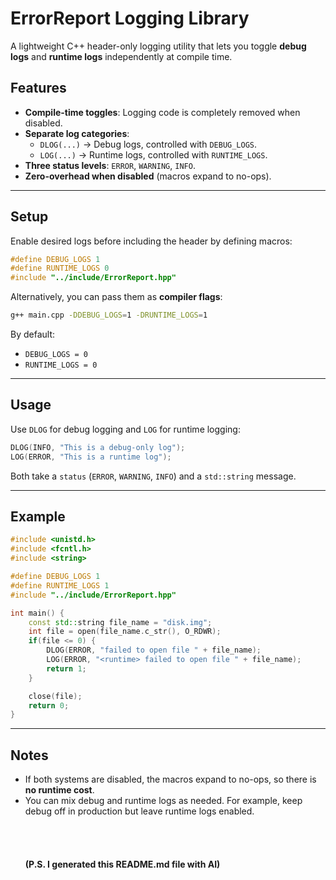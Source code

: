 # ErrorReport Logging Library

A lightweight C++ header-only logging utility that lets you toggle
**debug logs** and **runtime logs** independently at compile time.

## Features

-   **Compile-time toggles**: Logging code is completely removed when
    disabled.
-   **Separate log categories**:
    -   `DLOG(...)` → Debug logs, controlled with `DEBUG_LOGS`.
    -   `LOG(...)` → Runtime logs, controlled with `RUNTIME_LOGS`.
-   **Three status levels**: `ERROR`, `WARNING`, `INFO`.
-   **Zero-overhead when disabled** (macros expand to no-ops).

------------------------------------------------------------------------

## Setup

Enable desired logs before including the header by defining macros:

``` cpp
#define DEBUG_LOGS 1
#define RUNTIME_LOGS 0
#include "../include/ErrorReport.hpp"
```

Alternatively, you can pass them as **compiler flags**:

``` sh
g++ main.cpp -DDEBUG_LOGS=1 -DRUNTIME_LOGS=1
```

By default:

-   `DEBUG_LOGS = 0`
-   `RUNTIME_LOGS = 0`

------------------------------------------------------------------------

## Usage

Use `DLOG` for debug logging and `LOG` for runtime logging:

``` cpp
DLOG(INFO, "This is a debug-only log");
LOG(ERROR, "This is a runtime log");
```

Both take a `status` (`ERROR`, `WARNING`, `INFO`) and a `std::string`
message.

------------------------------------------------------------------------

## Example

``` cpp
#include <unistd.h>
#include <fcntl.h>
#include <string>

#define DEBUG_LOGS 1
#define RUNTIME_LOGS 1
#include "../include/ErrorReport.hpp"

int main() {
    const std::string file_name = "disk.img";
    int file = open(file_name.c_str(), O_RDWR);
    if(file <= 0) {
        DLOG(ERROR, "failed to open file " + file_name);
        LOG(ERROR, "<runtime> failed to open file " + file_name);
        return 1;
    }

    close(file);
    return 0;
}
```

------------------------------------------------------------------------

## Notes

-   If both systems are disabled, the macros expand to no-ops, so there
    is **no runtime cost**.
-   You can mix debug and runtime logs as needed. For example, keep
    debug off in production but leave runtime logs enabled.
<br> <br> <br> <br> <br>
**(P.S. I generated this README.md file with AI)**
